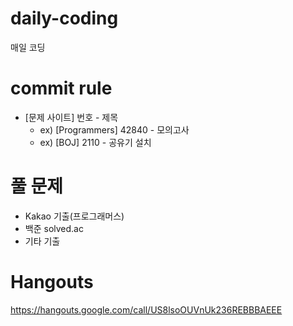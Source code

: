 # daily-coding
매일 코딩



# commit rule

- [문제 사이트] 번호 - 제목
  - ex) [Programmers] 42840 - 모의고사
  - ex) [BOJ] 2110 - 공유기 설치


# 풀 문제
- Kakao 기출(프로그래머스)
- 백준 solved.ac
- 기타 기출



# Hangouts
https://hangouts.google.com/call/US8lsoOUVnUk236REBBBAEEE